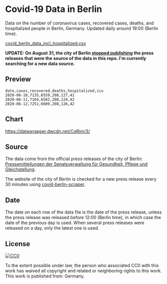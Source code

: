 # Covid-19 Data in Berlin

Data on the number of coronavirus cases, recovered cases, deaths, and
hospitalized people in Berlin, Germany. Updated daily around 19:00 (Berlin
time).

[covid_berlin_data_incl_hospitalized.csv](./covid_berlin_data_incl_hospitalized.csv)

**UPDATE: On August 31, the city of Berlin [stopped
publishing](https://www.berlin.de/sen/gpg/service/presse/2020/pressemitteilung.983232.php)
the press releases that were the source of the data in this repo. I'm currently
searching for a new data source.**

## Preview

``` csv
date,cases,recovered,deaths,hospitalized,icu
2020-06-10,7135,6559,208,127,41
2020-06-11,7164,6582,208,124,42
2020-06-12,7251,6609,208,126,42
```

## Chart

https://datawrapper.dwcdn.net/CqRim/3/

## Source

The data come from the official press releases of the city of Berlin:
[Pressemitteilungen der Senatsverwaltung für Gesundheit, Pflege und
Gleichstellung](https://www.berlin.de/sen/gpg/service/presse/2020/).

The website of the city of Berlin is checked for a new press release every 30
minutes using
[covid-berlin-scraper](https://www.github.com/jakubvalenta/covid-berlin-scraper).

## Date

The date on each row of the data file is the date of the press release, unless
the press release was released before 12:00 (Berlin time), in which case the
date of the previous day is used. When several press releases were released on a
day, only the latest one is used.

## License

<a href="http://creativecommons.org/publicdomain/zero/1.0/"><img
src="http://i.creativecommons.org/p/zero/1.0/88x31.png" alt="CC0"></a>

To the extent possible under law, the person who associated CC0 with this work
has waived all copyright and related or neighboring rights to this work. This
work is published from: Germany.
